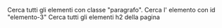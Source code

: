 Cerca tutti gli elementi con classe "paragrafo".
Cerca l' elemento con id "elemento-3"
Cerca tutti gli elementi h2 della pagina


